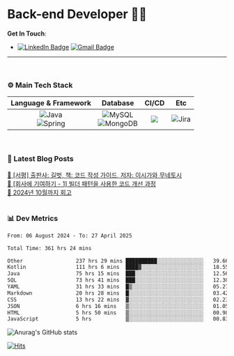 # Back-end Developer 👋👋


**Get In Touch**: 
- [![LinkedIn Badge](http://img.shields.io/badge/-LinkedIn-0072b1?style=flat&logo=linkedin&link=https://www.linkedin.com/in/youhee-lee-5b358b20b/)](https://www.linkedin.com/in/youhee-lee-5b358b20b/) [![Gmail Badge](https://img.shields.io/badge/Gmail-d14836?style=flat&logo=Gmail&logoColor=white&link=mailto:bnm1128@gmail.com)](mailto:bnm1128@gmail.com)
---

<br>

### ⚙️ Main Tech Stack
|                                                                          Language & Framework                                                                           |                                                                                                            Database                                                                                                             |                                               CI/CD                                               |    Etc    |
|:-----------------------------------------------------------------------------------------------------------------------------------------------------------------------:|:-------------------------------------------------------------------------------------------------------------------------------------------------------------------------------------------------------------------------------:|:-------------------------------------------------------------------------------------------------:|:---------:|
| ![Java](http://img.shields.io/badge/-Java-007396?style=for-the-badge&logo=Java)<br/>![Spring](http://img.shields.io/badge/-Spring-47A248?style=for-the-badge&logo=Spring&logoColor=white) | ![MySQL](https://shields.io/badge/MySQL-lightgrey?logo=mysql&style=for-the-badge&logoColor=white&labelColor=blue) <br/>![MongoDB](http://img.shields.io/badge/-MongoDB-47A248?style=for-the-badge&logo=MongoDB&logoColor=white) | ![](https://img.shields.io/badge/Jenkins-D24939?style=for-the-badge&logo=Jenkins&logoColor=white) | ![Jira](https://img.shields.io/badge/Jira-0052CC?style=for-the-badge&logo=Jira&logoColor=white) |

<br>

### 📰 Latest Blog Posts
<!-- BLOG-POST-LIST:START --><a href="https://guui-dev-lee.tistory.com/31">🧻  [서평] 출판사: 길벗, 책: 코드 작성 가이드, 저자: 이시가와 무네토시</a><br><a href="https://guui-dev-lee.tistory.com/30">🧻  [회사에 기여하기 - 1] 빌더 패턴을 사용한 코드 개선 과정</a><br><a href="https://guui-dev-lee.tistory.com/29">🧻  2024년 10월까지 회고</a><br><!-- BLOG-POST-LIST:END -->

<br>

### 📊 Dev Metrics 
<!--START_SECTION:waka-->

```txt
From: 06 August 2024 - To: 27 April 2025

Total Time: 361 hrs 24 mins

Other                 237 hrs 29 mins ██████████░░░░░░░░░░░░░░░   39.66 %
Kotlin                111 hrs 6 mins  ████▓░░░░░░░░░░░░░░░░░░░░   18.55 %
Java                  75 hrs 15 mins  ███░░░░░░░░░░░░░░░░░░░░░░   12.56 %
SQL                   73 hrs 41 mins  ███░░░░░░░░░░░░░░░░░░░░░░   12.30 %
YAML                  31 hrs 33 mins  █▒░░░░░░░░░░░░░░░░░░░░░░░   05.27 %
Markdown              20 hrs 28 mins  █░░░░░░░░░░░░░░░░░░░░░░░░   03.42 %
CSS                   13 hrs 22 mins  ▓░░░░░░░░░░░░░░░░░░░░░░░░   02.23 %
JSON                  6 hrs 16 mins   ▒░░░░░░░░░░░░░░░░░░░░░░░░   01.05 %
HTML                  5 hrs 50 mins   ▒░░░░░░░░░░░░░░░░░░░░░░░░   00.98 %
JavaScript            5 hrs           ▒░░░░░░░░░░░░░░░░░░░░░░░░   00.83 %
```

<!--END_SECTION:waka-->

![Anurag's GitHub stats](https://github-readme-stats.vercel.app/api?username=gutenLee&show_icons=true&theme=radical)

[![Hits](https://hits.seeyoufarm.com/api/count/incr/badge.svg?url=https://github.com/gutenLEE)](https://github.com/gutenLEE) 
